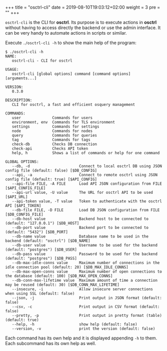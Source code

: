 +++
title = "osctrl-cli"
date = 2019-08-10T19:03:12+02:00
weight = 3
pre = ""
+++

`osctrl-cli` is the CLI for **osctrl**. Its purpose is to execute actions in **osctrl** without having to access directly the backend or use the admin interface. It can be very handy to automate actions in scripts or similar.

Execute `./osctrl-cli -h` to show the main help of the program:

```properties
$ ./osctrl-cli -h
NAME:
   osctrl-cli - CLI for osctrl

USAGE:
   osctrl-cli [global options] command [command options] [arguments...]

VERSION:
   0.3.0

DESCRIPTION:
   CLI for osctrl, a fast and efficient osquery management

COMMANDS:
   user              Commands for users
   environment, env  Commands for TLS environment
   settings          Commands for settings
   node              Commands for nodes
   query             Commands for queries
   tag               Commands for tags
   check-db          Checks DB connection
   check-api         Checks API token
   help, h           Shows a list of commands or help for one command

GLOBAL OPTIONS:
   --db, -d                      Connect to local osctrl DB using JSON config file (default: false) [$DB_CONFIG]
   --api, -a                     Connect to remote osctrl using JSON config file (default: true) [$API_CONFIG]
   --api-file FILE, -A FILE      Load API JSON configuration from FILE [$API_CONFIG_FILE]
   --api-url value, -U value     The URL for osctrl API to be used [$API_URL]
   --api-token value, -T value   Token to authenticate with the osctrl API [$API_TOKEN]
   --db-file FILE, -D FILE       Load DB JSON configuration from FILE [$DB_CONFIG_FILE]
   --db-host value               Backend host to be connected to (default: "127.0.0.1") [$DB_HOST]
   --db-port value               Backend port to be connected to (default: "5432") [$DB_PORT]
   --db-name value               Database name to be used in the backend (default: "osctrl") [$DB_NAME]
   --db-user value               Username to be used for the backend (default: "postgres") [$DB_USER]
   --db-pass value               Password to be used for the backend (default: "postgres") [$DB_PASS]
   --db-max-idle-conns value     Maximum number of connections in the idle connection pool (default: 20) [$DB_MAX_IDLE_CONNS]
   --db-max-open-conns value     Maximum number of open connections to the database (default: 100) [$DB_MAX_OPEN_CONNS]
   --db-conn-max-lifetime value  Maximum amount of time a connection may be reused (default: 30) [$DB_CONN_MAX_LIFETIME]
   --insecure, -i                Allow insecure server connections when using SSL (default: false)
   --json, -j                    Print output in JSON format (default: false)
   --csv, -c                     Print output in CSV format (default: false)
   --pretty, -p                  Print output in pretty format (table) (default: true)
   --help, -h                    show help (default: false)
   --version, -v                 print the version (default: false)
```

Each command has its own help and it is displayed appending `-h` to them. Each subcommand has its own help as well.
